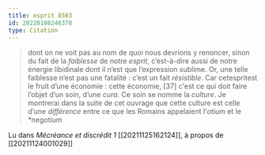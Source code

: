 ```yaml
---
title: esprit 8503
id: 20220108246378
type: Citation
---
```


> dont on ne voit pas au nom de quoi nous devrions y renoncer, sinon du fait de la *faiblesse* de notre *esprit*, c’est-à-dire aussi de notre énergie libidinale dont il n’est que l’expression sublime. Or, une telle faiblesse n’est pas une fatalité : c’est un fait *résistible*. Car cetespritest le fruit d’une économie : cette économie, [37] c'est ce qui doit faire l’objet d’un soin, d’une *cura*. Ce soin se nomme la *culture*. Je montrerai dans la suite de cet ouvrage que cette culture est celle d’une *différence* entre ce que les Romains appelaient l'*otium* et le *negotium

Lu dans *Mécréance et discrédit 1* [[20211125162124]], à propos de [[20211124001029]]